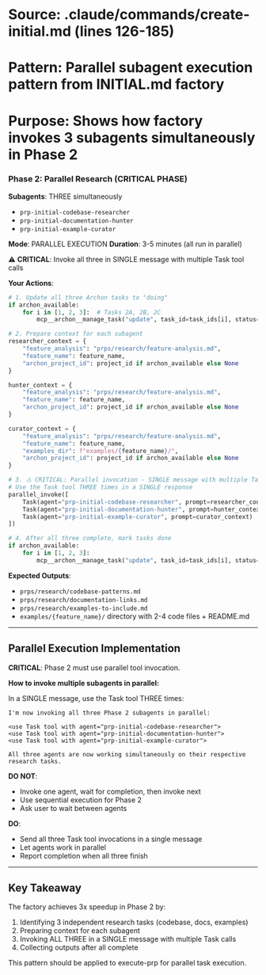 # Source: .claude/commands/create-initial.md (lines 126-185)
# Pattern: Parallel subagent execution pattern from INITIAL.md factory
# Purpose: Shows how factory invokes 3 subagents simultaneously in Phase 2

### Phase 2: Parallel Research (CRITICAL PHASE)

**Subagents**: THREE simultaneously
- `prp-initial-codebase-researcher`
- `prp-initial-documentation-hunter`
- `prp-initial-example-curator`

**Mode**: PARALLEL EXECUTION
**Duration**: 3-5 minutes (all run in parallel)

⚠️ **CRITICAL**: Invoke all three in SINGLE message with multiple Task tool calls

**Your Actions**:

```python
# 1. Update all three Archon tasks to "doing"
if archon_available:
    for i in [1, 2, 3]:  # Tasks 2A, 2B, 2C
        mcp__archon__manage_task("update", task_id=task_ids[i], status="doing")

# 2. Prepare context for each subagent
researcher_context = {
    "feature_analysis": "prps/research/feature-analysis.md",
    "feature_name": feature_name,
    "archon_project_id": project_id if archon_available else None
}

hunter_context = {
    "feature_analysis": "prps/research/feature-analysis.md",
    "feature_name": feature_name,
    "archon_project_id": project_id if archon_available else None
}

curator_context = {
    "feature_analysis": "prps/research/feature-analysis.md",
    "feature_name": feature_name,
    "examples_dir": f"examples/{feature_name}/",
    "archon_project_id": project_id if archon_available else None
}

# 3. ⚠️ CRITICAL: Parallel invocation - SINGLE message with multiple Task calls
# Use the Task tool THREE times in a SINGLE response
parallel_invoke([
    Task(agent="prp-initial-codebase-researcher", prompt=researcher_context),
    Task(agent="prp-initial-documentation-hunter", prompt=hunter_context),
    Task(agent="prp-initial-example-curator", prompt=curator_context)
])

# 4. After all three complete, mark tasks done
if archon_available:
    for i in [1, 2, 3]:
        mcp__archon__manage_task("update", task_id=task_ids[i], status="done")
```

**Expected Outputs**:
- `prps/research/codebase-patterns.md`
- `prps/research/documentation-links.md`
- `prps/research/examples-to-include.md`
- `examples/{feature_name}/` directory with 2-4 code files + README.md

---

## Parallel Execution Implementation

**CRITICAL**: Phase 2 must use parallel tool invocation.

**How to invoke multiple subagents in parallel:**

In a SINGLE message, use the Task tool THREE times:

```
I'm now invoking all three Phase 2 subagents in parallel:

<use Task tool with agent="prp-initial-codebase-researcher">
<use Task tool with agent="prp-initial-documentation-hunter">
<use Task tool with agent="prp-initial-example-curator">

All three agents are now working simultaneously on their respective research tasks.
```

**DO NOT**:
- Invoke one agent, wait for completion, then invoke next
- Use sequential execution for Phase 2
- Ask user to wait between agents

**DO**:
- Send all three Task tool invocations in a single message
- Let agents work in parallel
- Report completion when all three finish

---

## Key Takeaway

The factory achieves 3x speedup in Phase 2 by:
1. Identifying 3 independent research tasks (codebase, docs, examples)
2. Preparing context for each subagent
3. Invoking ALL THREE in a SINGLE message with multiple Task calls
4. Collecting outputs after all complete

This pattern should be applied to execute-prp for parallel task execution.
